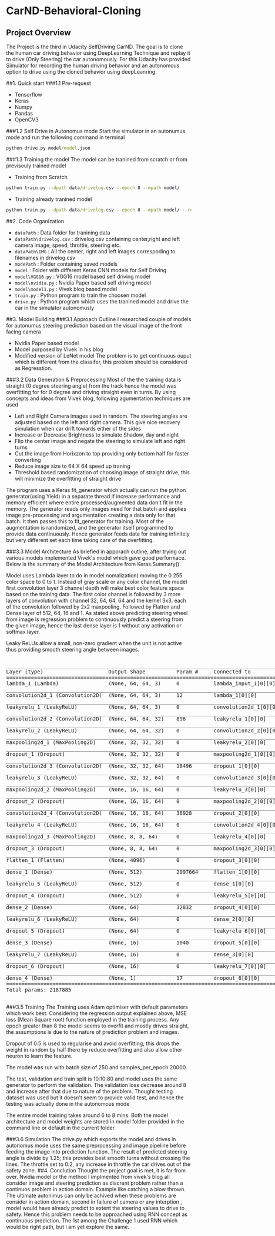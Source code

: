 # CarND-Behavioral-Cloning
## Project Overview
The Project is the third in Udacity SelfDriving CarND. The goal is to clone the human car driving behavior using DeepLearning Technique and replay it to drive (Only Steering) the car autonomously. For this Udacity has provided Simulator for recording the human driving behavior and an autonomous option to drive using the cloned behavior using deepLeanring.

##1. Quick start
###1.1 Pre-request
- Tensorflow
- Keras
- Numpy
- Pandas
- OpenCV3

###1.2 Self Drive in Autonomus mode
Start the simulator in an autonumus mode and run the following command in terminal
```cmd
python drive.py model/model.json
```
###1.3 Training the model
The model can be tranined from scratch or from previsouly trained model
- Training from Scratch
```cmd
python train.py --dpath data/drivelog.csv --epoch 8 --mpath model/
```
- Training already tranined model
```cmd
python train.py --dpath data/drivelog.csv --epoch 8 --mpath model/ --restore
```
##2. Code Organization
- `dataPath` : Data folder for tranining data
- `dataPath\drivelog.csv` : drivelog.csv containing center,right and left camera image, speed, throttle, steering etc.
- `dataPath\IMG` : All the center, right and left images correspoding to filenames in drivelog.csv
- `modePath` : Folder containing saved models
- `model` : Folder with different Keras CNN models for Self Driving
- `model\VGG16.py` : VGG16 model based self driving model
- `model\nvidia.py` : Nvidia Paper based self driving model
- `model\model1.py` : Vivek blog based model
- `train.py` : Python program to train the choosen model
- `drive.py` : Python program which uses the tranined model and drive the car in the simulator autonomusly

##3. Model Building
###3.1 Approach Outline
I researched couple of models for autonumus steering prediction based on the visual image of the front facing camera
- Nvidia Paper based model
- Model purposed by Vivek in his blog
- Modified version of LeNet model
The problem is to get continuous ouput which is different from the classifer, this problem should be considered as Regresstion. 

###3.2 Data Generation & Preprocessing
Most of the the training data is straight (0 degree steering angle) from the track hence the model was overfitting for for 0 degree and driving straight even in turns. By using concepts and ideas from Vivek blog, following agumentation techniques are used
- Left and Right Camera images used in random. The steering angles are adjusted based on the left and right camera. This give nice recovery simulation when car drift towards either of the sides
- Increase or Decrease Brightness to simulate Shadow, day and night
- Flip the center image and negate the steering to simulate left and right turns
- Cut the image from Horixzon to top providing only bottom half for faster converting 
- Reduce image size to 64 X 64 speed up traning
- Threshold based randomization of choosing image of straight drive, this will minimize the overfitting of straight drive

The program uses a Keras fit_generator which actually can run the python generator(using Yield) in a separate thread if increase performance and memory efficient where entire processed/augmented data don't fit in the memory. The generator reads only images need for that batch and applies image pre-processing and argumentation creating a data only for that batch. It then passes this to fit_generator for training. Most of the augmentation is randomized, and the generator itself programmed to provide data continuously. Hence generator feeds data for training infinitely but very different set each time taking care of the overfitting.

###3.3 Model Architecture
As briefied in apporach outline, after trying out various models implemented Vivek's model which gave good performace. Below is the summary of the Model Architecture from Keras.Summary().

Model uses Lambda layer to do in model nomalization( moving the 0 255 color space to 0 to 1. Instead of gray scale or any color channel, the model first convolution layer 3 channel depth will make best color feature space based on the training data. The first color channel is followed by  3 more layers of convolution with channel 32, 64, 64, 64 and the kernel 3x3. each of the convolution followed by 2x2 maxpooling. Followed by Flatten and Dense layer of 512, 64, 16 and 1. As stated above predicting steering wheel from image is regression problem to continuously predict a steering from the given image, hence the last dense layer is 1 without any activation or softmax layer.

Leaky ReLUs allow a small, non-zero gradient when the unit is not active thus providing smooth steering angle between images.

<div class="output_wrapper"><div class="out_prompt_overlay prompt" title="click to unscroll output; double click to hide" style="display: block;"></div><div class="output output_scroll" style="display: flex;"><div class="output_area"><div class="prompt"></div><div class="output_subarea output_text output_stream output_stdout"><pre>____________________________________________________________________________________________________
Layer (type)                     Output Shape          Param #     Connected to                     
====================================================================================================
lambda_1 (Lambda)                (None, 64, 64, 3)     0           lambda_input_1[0][0]             
____________________________________________________________________________________________________
convolution2d_1 (Convolution2D)  (None, 64, 64, 3)     12          lambda_1[0][0]                   
____________________________________________________________________________________________________
leakyrelu_1 (LeakyReLU)          (None, 64, 64, 3)     0           convolution2d_1[0][0]            
____________________________________________________________________________________________________
convolution2d_2 (Convolution2D)  (None, 64, 64, 32)    896         leakyrelu_1[0][0]                
____________________________________________________________________________________________________
leakyrelu_2 (LeakyReLU)          (None, 64, 64, 32)    0           convolution2d_2[0][0]            
____________________________________________________________________________________________________
maxpooling2d_1 (MaxPooling2D)    (None, 32, 32, 32)    0           leakyrelu_2[0][0]                
____________________________________________________________________________________________________
dropout_1 (Dropout)              (None, 32, 32, 32)    0           maxpooling2d_1[0][0]             
____________________________________________________________________________________________________
convolution2d_3 (Convolution2D)  (None, 32, 32, 64)    18496       dropout_1[0][0]                  
____________________________________________________________________________________________________
leakyrelu_3 (LeakyReLU)          (None, 32, 32, 64)    0           convolution2d_3[0][0]            
____________________________________________________________________________________________________
maxpooling2d_2 (MaxPooling2D)    (None, 16, 16, 64)    0           leakyrelu_3[0][0]                
____________________________________________________________________________________________________
dropout_2 (Dropout)              (None, 16, 16, 64)    0           maxpooling2d_2[0][0]             
____________________________________________________________________________________________________
convolution2d_4 (Convolution2D)  (None, 16, 16, 64)    36928       dropout_2[0][0]                  
____________________________________________________________________________________________________
leakyrelu_4 (LeakyReLU)          (None, 16, 16, 64)    0           convolution2d_4[0][0]            
____________________________________________________________________________________________________
maxpooling2d_3 (MaxPooling2D)    (None, 8, 8, 64)      0           leakyrelu_4[0][0]                
____________________________________________________________________________________________________
dropout_3 (Dropout)              (None, 8, 8, 64)      0           maxpooling2d_3[0][0]             
____________________________________________________________________________________________________
flatten_1 (Flatten)              (None, 4096)          0           dropout_3[0][0]                  
____________________________________________________________________________________________________
dense_1 (Dense)                  (None, 512)           2097664     flatten_1[0][0]                  
____________________________________________________________________________________________________
leakyrelu_5 (LeakyReLU)          (None, 512)           0           dense_1[0][0]                    
____________________________________________________________________________________________________
dropout_4 (Dropout)              (None, 512)           0           leakyrelu_5[0][0]                
____________________________________________________________________________________________________
dense_2 (Dense)                  (None, 64)            32832       dropout_4[0][0]                  
____________________________________________________________________________________________________
leakyrelu_6 (LeakyReLU)          (None, 64)            0           dense_2[0][0]                    
____________________________________________________________________________________________________
dropout_5 (Dropout)              (None, 64)            0           leakyrelu_6[0][0]                
____________________________________________________________________________________________________
dense_3 (Dense)                  (None, 16)            1040        dropout_5[0][0]                  
____________________________________________________________________________________________________
leakyrelu_7 (LeakyReLU)          (None, 16)            0           dense_3[0][0]                    
____________________________________________________________________________________________________
dropout_6 (Dropout)              (None, 16)            0           leakyrelu_7[0][0]                
____________________________________________________________________________________________________
dense_4 (Dense)                  (None, 1)             17          dropout_6[0][0]                  
====================================================================================================
Total params: 2187885
____________________________________________________________________________________________________
</pre></div></div></div><div class="btn btn-default output_collapsed" title="click to expand output" style="display: none;"></div></div>
###3.5 Training
The Training uses Adam optimiser with default parameters which work best. Considering the regression output explained above, MSE loss (Mean Square root) function employed in the training process. Any epoch greater than 8 the model seems to overfit and mostly drives straight, the assumptions is due to the nature of prediction problem and images. 

Dropout of 0.5 is used to regularise and avoid overfitting, this drops the weight in random by half there by reduce overfitting and also allow other neuron to learn the feature.

The model was run with batch size of 250 and samples_per_epoch 20000.

The test, validation and train split is 10:10:80 and model uses the same generator to perform the validation. The validation loss decrease around 8 and increase after that due to nature of the problem. Thought testing dataset was used but it doesn't seem to provide valid test, and hence the testing was actually done in the autonomous mode

The entire model training takes around 6 to 8 mins. Both the model architecture and model weights are stored in model folder provided in the command line or default in the current folder.

###3.6 Simulation
The drive.py which exports the model and drives in autonomus mode uses the same preprocessing and image pipeline before feeding the image into prediction function. The result of predicted steering angle is divide by 1.25; this provides best smooth turns without crossing the lines. The throttle set to 0.2, any increase in throttle the car drives out of the safety zone.
##4. Conclution
Thought the project goal is met, it is far from over. Nvidia model or the method I implmented from vivek's blog all consider image and steering prediction as discrent problem rather than a continuos problem in action domain. Example like catching a blow thrown. The ultimate autonimus can only be achived when these problems are consider in action domain, second in failure of camera or any interption , model would have already predict to extent the steering values to drive to safety.
Hence this problem needs to be approached using RNN  concept as continuous prediction. The 1st among the Challenge 1 used RNN which would be right path, but I am yet explore the same.


